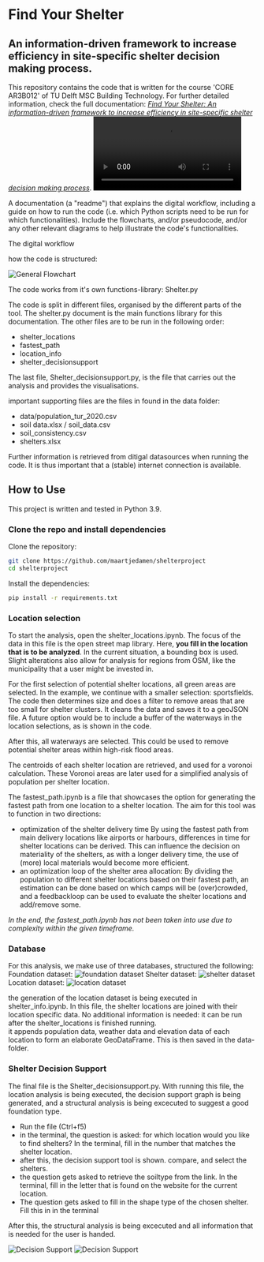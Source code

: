 
# Find Your Shelter 
## An information-driven framework to increase efficiency in site-specific shelter decision making process.

This repository contains the code that is written for the course 'CORE AR3B012' of TU Delft MSC Building Technology. For further detailed information, check the full documentation: [_Find Your Shelter: An information-driven framework to increase efficiency in site-specific shelter decision making process_](/doc/placeholder_final_report). 
![_Or watch the video explanation_](doc/video_presentation.mp4)

A documentation (a "readme") that explains the digital workflow, including a guide on how to run the code (i.e. which Python scripts need to be run for which functionalities). Include the flowcharts, and/or pseudocode, and/or any other relevant diagrams to help illustrate the code's functionalities.

The digital workflow

how the code is structured: 

![_General Flowchart_](pictures/flowcharts/general_diagram.drawio.png)

The code works from it's own functions-library: Shelter.py

The code is split in different files, organised by the different parts of the tool. The shelter.py document is the main functions library for this documentation. The other files are to be run in the following order: 
- shelter_locations
- fastest_path
- location_info
- shelter_decisionsupport

The last file, Shelter_decisionsupport.py, is the file that carries out the analysis and provides the visualisations. 

important supporting files are the files in found in the data folder: 
- data/population_tur_2020.csv
- soil data.xlsx / soil_data.csv
- soil_consistency.csv
- shelters.xlsx

Further information is retrieved from ditigal datasources when running the code. It is thus important that a (stable) internet connection is available. 


## How to Use
This project is written and tested in Python 3.9.

### Clone the repo and install dependencies
Clone the repository:
```sh
git clone https://github.com/maartjedamen/shelterproject
cd shelterproject
```
Install the dependencies:

```sh
pip install -r requirements.txt
```

### Location selection
To start the analysis, open the shelter_locations.ipynb. The focus of the data in this file is the open street map library. 
Here, **you fill in the location that is to be analyzed**. In the current situation, a bounding box is used. Slight alterations also allow for analysis for regions from OSM, like the municipality that a user might be invested in. 

For the first selection of potential shelter locations, all green areas are selected. In the example, we continue with a smaller selection: sportsfields. 
The code then determines size and does a filter to remove areas that are too small for shelter clusters. It cleans the data and saves it to a geoJSON file. A future option would be to include a buffer of the waterways in the location selections, as is shown in the code. 

After this, all waterways are selected. This could be used to remove potential shelter areas within high-risk flood areas. 

The centroids of each shelter location are retrieved, and used for a voronoi calculation. These Voronoi areas are later used for a simplified analysis of population per shelter location. 

The fastest_path.ipynb is a file that showcases the option for generating the fastest path from one location to a shelter location. The aim for this tool was to function in two directions: 
- optimization of the shelter delivery time
    By using the fastest path from main delivery locations like airports or harbours, differences in time for shelter locations can be derived. This can influence the decision on materiality of the shelters, as with a longer delivery time, the use of (more) local materials would become more efficient. 
- an optimization loop of the shelter area allocation: 
    By dividing the population to different shelter locations based on their fastest path, an estimation can be done based on which camps will be (over)crowded, and a feedbackloop can be used to evaluate the shelter locations and add/remove some. 

*In the end, the fastest_path.ipynb has not been taken into use due to complexity within the given timeframe.*

###  Database 
For this analysis, we make use of three databases, structured the following: 
Foundation dataset:
![foundation dataset](pictures/flowcharts/foundation.drawio.png)
Shelter dataset:
![shelter dataset](pictures/flowcharts/shelter_dataset.drawio.png)
Location dataset:
![location dataset](pictures/flowcharts/location_info.drawio.png)

the generation of the location dataset is being executed in shelter_info.ipynb. 
In this file, the shelter locations are joined with their location specific data. No additional information is needed: it can be run after the shelter_locations is finished running.  
it appends population data, weather data and elevation data of each location to form an elaborate GeoDataFrame. This is then saved in the data-folder. 

### Shelter Decision Support
The final file is the Shelter_decisionsupport.py. With running this file, the location analysis is being executed, the decision support graph is being generated, and a structural analysis is being excecuted to suggest a good foundation type.
- Run the file (Ctrl+f5) 
- in the terminal, the question is asked: for which location would you like to find shelters? In the terminal, fill in the number that matches the shelter location. 
- after this, the decision support tool is shown. compare, and select the shelters.
- the question gets asked to retrieve the soiltype from the link. In the terminal, fill in the letter that is found on the website for the current location. 
- The question gets asked to fill in the shape type of the chosen shelter. Fill this in in the terminal

After this, the structural analysis is being excecuted and all information that is needed for the user is handed. 


![_Decision Support_](pictures/visuals/step_4.png) 
![_Decision Support_](pictures/visuals/step_5.png)


